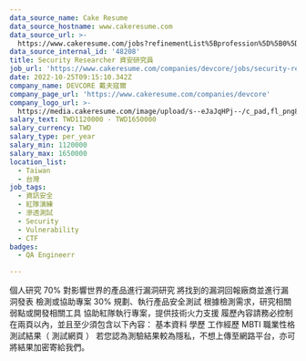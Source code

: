 ```yaml
---
data_source_name: Cake Resume
data_source_hostname: www.cakeresume.com
data_source_url: >-
  https://www.cakeresume.com/jobs?refinementList%5Bprofession%5D%5B0%5D=engineering_qa-engineer&refinementList%5Bsalary_currency%5D=TWD&range%5Bsalary_range%5D%5Bmin%5D=800096
data_source_internal_id: '48208'
title: Security Researcher 資安研究員
job_url: 'https://www.cakeresume.com/companies/devcore/jobs/security-researcher'
date: 2022-10-25T09:15:10.342Z
company_name: DEVCORE 戴夫寇爾
company_page_url: 'https://www.cakeresume.com/companies/devcore'
company_logo_url: >-
  https://media.cakeresume.com/image/upload/s--eJaJqHPj--/c_pad,fl_png8,h_200,w_200/v1650984586/uafnic3fu3mhogjoaf7g.png
salary_text: TWD1120000 - TWD1650000
salary_currency: TWD
salary_type: per_year
salary_min: 1120000
salary_max: 1650000
location_list:
  - Taiwan
  - 台灣
job_tags:
  - 資訊安全
  - 紅隊演練
  - 滲透測試
  - Security
  - Vulnerability
  - CTF
badges:
  - QA Engineerr

---
```


個人研究 70% 對影響世界的產品進行漏洞研究 將找到的漏洞回報廠商並進行漏洞發表 檢測或協助專案 30% 規劃、執行產品安全測試 根據檢測需求，研究相關弱點或開發相關工具 協助紅隊執行專案，提供技術火力支援 履歷內容請務必控制在兩頁以內，並且至少須包含以下內容： 基本資料 學歷 工作經歷 MBTI 職業性格測試結果（ 測試網頁 ） 若您認為測驗結果較為隱私，不想上傳至網路平台，亦可將結果加密寄給我們。